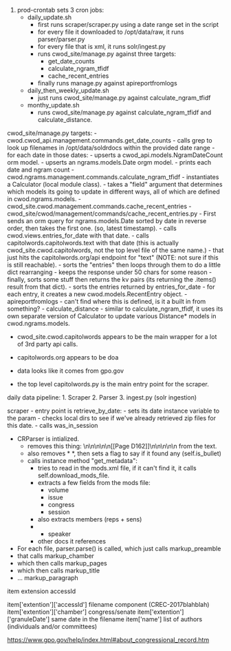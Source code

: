 1. prod-crontab sets 3 cron jobs:
	- daily_update.sh
		- first runs scraper/scraper.py using a date range set in the script
		- for every file it downloaded to /opt/data/raw, it runs parser/parser.py
		- for every file that is xml, it runs solr/ingest.py
		- runs cwod_site/manage.py against three targets:
			- get_date_counts
			- calculate_ngram_tfidf
			- cache_recent_entries
		- finally runs manage.py against apireportfromlogs
	- daily_then_weekly_update.sh
		- just runs cwod_site/manage.py against calculate_ngram_tfidf
	- monthy_update.sh
		- runs cwod_site/manage.py against calculate_ngram_tfidf and calculate_distance.

cwod_site/manage.py targets:
	- cwod.cwod_api.management.commands.get_date_counts
		- calls grep to look up filenames in /opt/data/soldrdocs within the provided date range
		- for each date in those dates:
			- upserts a cwod_api.models.NgramDateCount orm model.
			- upserts an ngrams.models.Date orgm model.
			- prints each date and ngram count
	- cwod.ngrams.management.commands.calculate_ngram_tfidf
		- instantiates a Calculator (local module class).
		- takes a "field" argument that determines which models its going to update in different ways, all of which are defined in cwod.ngrams.models.
	- cwod_site.cwod.management.commands.cache_recent_entries
		- cwod_site/cwod/management/commands/cache_recent_entries.py
		- First sends an orm query for ngrams.models.Date sorted by date in reverse order, then takes the first one. (so, latest timestamp).
		- calls cwod.views.entries_for_date with that date.
			- calls capitolwords.capitolwords.text with that date (this is actually cwod_site.cwod.capitolwords, not the top level file of the same name.)
				- that just hits the capitolwords.org/api endpoint for "text" (NOTE: not sure if this is still reachable).
			- sorts the "entries" then loops through them to do a little dict rearranging
			- keeps the response under 50 chars for some reason
			- finally, sorts some stuff then returns the kv pairs (its returning the .items() result from that dict).
		- sorts the entries returned by entries_for_date
		- for each entry, it creates a new cwod.models.RecentEntry object.
	- apireportfromlogs
		- can't find where this is defined, is it a built in from something?
	- calculate_distance
		- similar to calculate_ngram_tfidf, it uses its own separate version of Calculator to update various Distance* models in cwod.ngrams.models.


- cwod_site.cwod.capitolwords appears to be the main wrapper for a lot of 3rd party api calls.

- capitolwords.org appears to be doa

- data looks like it comes from gpo.gov

- the top level capitolwords.py is the main entry point for the scraper.

daily data pipeline:
	1. Scraper
	2. Parser
	3. ingest.py (solr ingestion)


scraper
	- entry point is retrieve_by_date:
		- sets its date instance variable to the param
		- checks local dirs to see if we've already retrieved zip files for this date.
		- calls was_in_session




- CRParser is intialized.
	- removes this thing: \n\n\n\n\n[[Page D162]]\n\n\n\n\n from the text.
	- also removes *<bullet> *, then sets a flag to say if it found any (self.is_bullet)
	- calls instance method "get_metadata":
		- tries to read in the mods.xml file, if it can't find it, it calls self.download_mods_file.
		- extracts a few fields from the mods file:
			- volume
			- issue
			- congress
			- session
		- also extracts members (reps + sens)
		- + speaker
		- other docs it references
- For each file, parser.parse() is called, which just calls markup_preamble
- that calls markup_chamber
- which then calls markup_pages
- which then calls markup_title
- ... markup_paragraph



item
	extension
		accessId

item['extention']['accessId'] filename component (CREC-2017blahblah)
item['extention']['chamber'] congress/senate
item['extention']['granuleDate'] same date in the filename
item['name'] list of authors (individuals and/or committees)


https://www.gpo.gov/help/index.html#about_congressional_record.htm